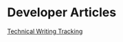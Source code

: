 # Developer Articles

[Technical Writing Tracking](Developer%20Articles/Technical%20Writing%20Tracking.csv)